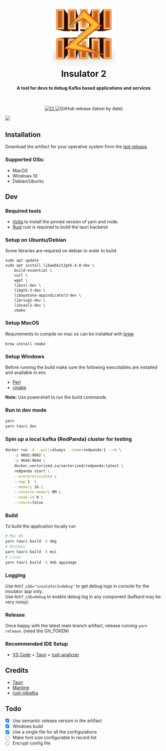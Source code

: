 <h1 align="center">
  <br>
  <img src="src-tauri/icons/icon.png" alt="Insulator" width="200">
  <br>
  Insulator 2
  <br>
</h1>

<h4 align="center">A tool for devs to debug Kafka based applications and services</h4>
<br/>
<p align="center">

<a href="https://github.com/andrewinci/insulator2/actions/workflows/ci.yml">
    <img src="https://github.com/andrewinci/insulator2/actions/workflows/ci.yml/badge.svg"
         alt="CI"/>
  </a>
  

 <img alt="GitHub release (latest by date)" src="https://img.shields.io/github/v/release/andrewinci/insulator2?style=plastic">

<a href="https://app.fossa.com/projects/custom%2B19254%2Fgithub.com%2Fandrewinci%2Finsulator2?ref=badge_shield" alt="FOSSA Status"><img src="https://app.fossa.com/api/projects/custom%2B19254%2Fgithub.com%2Fandrewinci%2Finsulator2.svg?type=shield"/></a>

</p>

## Installation

Download the artifact for your operative system from the [last release](https://github.com/andrewinci/insulator2/releases/latest/).

### Supported OSs:

- MacOS
- Windows 10
- Debian/Ubuntu

## Dev

### Required tools

- [Volta](https://github.com/volta-cli/volta) to install the pinned version of yarn and node.
- [Rust](https://www.rust-lang.org/tools/install) rust is required to build the tauri backend

### Setup on Ubuntu/Debian

Some libraries are required on debian in order to build

```
sudo apt update
sudo apt install libwebkit2gtk-4.0-dev \
    build-essential \
    curl \
    wget \
    libssl-dev \
    libgtk-3-dev \
    libayatana-appindicator3-dev \
    librsvg2-dev \
    libsasl2-dev \
    cmake
```

### Setup MacOS

Requirements to compile on mac os can be installed with [brew](https://brew.sh/)

`brew install cmake`

### Setup Windows

Before running the build make sure the following executables are installed and available in env

- [Perl](https://strawberryperl.com/)
- [cmake](https://github.com/Kitware/CMake/releases/download/v3.24.2/cmake-3.24.2-windows-x86_64.msi)

**Note:** Use powershell to run the build commands

### Run in dev mode

```bash
yarn
yarn tauri dev
```

### Spin up a local kafka (RedPanda) cluster for testing

```bash
docker run -d --pull=always --name=redpanda-1 --rm \
    -p 9092:9092 \
    -p 9644:9644 \
    docker.vectorized.io/vectorized/redpanda:latest \
    redpanda start \
    --overprovisioned \
    --smp 1  \
    --memory 1G \
    --reserve-memory 0M \
    --node-id 0 \
    --check=false
```

### Build

To build the application locally run

```bash
# Mac OS
yarn tauri build -b dmg
# Windows
yarn tauri build -b msi
# Linux
yarn tauri build -b deb appimage
```

### Logging

Use `RUST_LOG="insulator2=debug"` to get debug logs in console for the insulator app only.  
Use `RUST_LOG=debug` to enable debug log in any component (kafkard may be very noisy).

### Release

Once happy with the latest main branch artifact, release running `yarn release`. (need the GH_TOKEN)

### Recommended IDE Setup

- [VS Code](https://code.visualstudio.com/) + [Tauri](https://marketplace.visualstudio.com/items?itemName=tauri-apps.tauri-vscode) + [rust-analyzer](https://marketplace.visualstudio.com/items?itemName=rust-lang.rust-analyzer)

## Credits

- [Tauri](https://tauri.app/)
- [Mantine](https://mantine.dev/)
- [rust-rdkafka](https://github.com/fede1024/rust-rdkafka)

## Todo

- [x] Use semantic release version in the artifact
- [x] Windows build
- [x] Use a single file for all the configurations
- [ ] Make font size configurable in record list
- [ ] Encrypt config file
